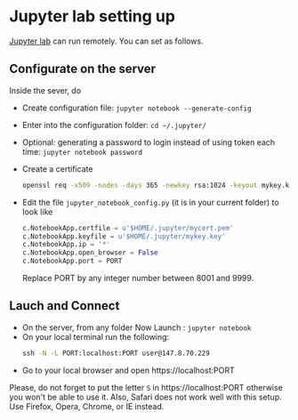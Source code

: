 # Jupyter lab setting up

[Jupyter lab](https://jupyterlab.readthedocs.io) can run remotely. You can set 
as follows.

## Configurate on the server
Inside the sever, do
* Create configuration file: `jupyter notebook --generate-config`
* Enter into the configuration folder: `cd ~/.jupyter/`
* Optional: generating a password to login instead of using token each time: 
  `jupyter notebook password`
* Create a certificate
  ```bat
  openssl req -x509 -nodes -days 365 -newkey rsa:1024 -keyout mykey.key -out mycert.pem
  ```
* Edit the file `jupyter_notebook_config.py` (it is in your current folder) to look like

   ```python
   c.NotebookApp.certfile = u'$HOME/.jupyter/mycert.pem'
   c.NotebookApp.keyfile = u'$HOME/.jupyter/mykey.key'
   c.NotebookApp.ip = '*'
   c.NotebookApp.open_browser = False
   c.NotebookApp.port = PORT
   ```

  Replace PORT by any integer number between 8001 and 9999.

## Lauch and Connect
* On the server, from any folder Now Launch : `jupyter notebook`
* On your local terminal run the following:
  ```bat
  ssh -N -L PORT:localhost:PORT user@147.8.70.229
  ```
* Go to your local browser and open https://localhost:PORT

Please, do not forget to put the letter `S` in https://localhost:PORT otherwise 
you won't be able to use it. Also, Safari does not work well with this setup. 
Use Firefox, Opera, Chrome, or IE instead.
